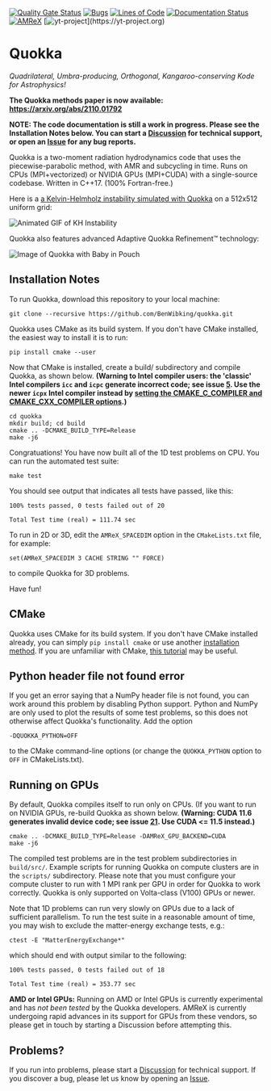[![Quality Gate Status](https://sonarcloud.io/api/project_badges/measure?project=BenWibking_TwoMomentRad&metric=alert_status&token=5049c56ffe08dcc83afd5ca4c8e0d951a2836652)](https://sonarcloud.io/dashboard?id=BenWibking_TwoMomentRad)
[![Bugs](https://sonarcloud.io/api/project_badges/measure?project=BenWibking_TwoMomentRad&metric=bugs&token=5049c56ffe08dcc83afd5ca4c8e0d951a2836652)](https://sonarcloud.io/dashboard?id=BenWibking_TwoMomentRad)
[![Lines of Code](https://sonarcloud.io/api/project_badges/measure?project=BenWibking_TwoMomentRad&metric=ncloc&token=5049c56ffe08dcc83afd5ca4c8e0d951a2836652)](https://sonarcloud.io/dashboard?id=BenWibking_TwoMomentRad)
[![Documentation Status](https://readthedocs.org/projects/quokka-code/badge/?version=latest)](https://quokka-code.readthedocs.io/en/latest/?badge=latest)
[![AMReX](https://amrex-codes.github.io/badges/powered%20by-AMReX-red.svg)](https://amrex-codes.github.io)
[![yt-project](https://img.shields.io/static/v1?label="works%20with"&message="yt"&color="blueviolet")](https://yt-project.org)

# Quokka
*Quadrilateral, Umbra-producing, Orthogonal, Kangaroo-conserving Kode for Astrophysics!*

**The Quokka methods paper is now available: https://arxiv.org/abs/2110.01792**

**NOTE: The code documentation is still a work in progress. Please see the Installation Notes below. You can start a [Discussion](https://github.com/BenWibking/quokka/discussions) for technical support, or open an [Issue](https://github.com/BenWibking/quokka/issues) for any bug reports.**

Quokka is a two-moment radiation hydrodynamics code that uses the piecewise-parabolic method, with AMR and subcycling in time. Runs on CPUs (MPI+vectorized) or NVIDIA GPUs (MPI+CUDA) with a single-source codebase. Written in C++17. (100% Fortran-free.)

Here is a [a Kelvin-Helmholz instability simulated with Quokka](https://vimeo.com/714653592) on a 512x512 uniform grid:

![Animated GIF of KH Instability](https://videoapi-muybridge.vimeocdn.com/animated-thumbnails/image/1f468be6-6d7b-4d53-a02c-4dd8f3ad5154.gif?ClientID=vimeo-core-prod&Date=1653705774&Signature=9bea89d5c9657180391a9538a10fd4f8f7099025)

Quokka also features advanced Adaptive Quokka Refinement:tm: technology:

![Image of Quokka with Baby in Pouch](extern/quokka2.png)

## Installation Notes

To run Quokka, download this repository to your local machine:
```
git clone --recursive https://github.com/BenWibking/quokka.git
```
Quokka uses CMake as its build system. If you don't have CMake installed, the easiest way to install it is to run:
```
pip install cmake --user
```
Now that CMake is installed, create a build/ subdirectory and compile Quokka, as shown below. **(Warning to Intel compiler users: the 'classic' Intel compilers `icc` and `icpc` generate incorrect code; see issue [5](https://github.com/BenWibking/quokka/issues/5). Use the newer `icpx` Intel compiler instead by [setting the CMAKE_C_COMPILER and CMAKE_CXX_COMPILER options](https://cmake.org/cmake/help/latest/variable/CMAKE_LANG_COMPILER.html).)**
```
cd quokka
mkdir build; cd build
cmake .. -DCMAKE_BUILD_TYPE=Release
make -j6
```
Congratuations! You have now built all of the 1D test problems on CPU. You can run the automated test suite:
```
make test
```
You should see output that indicates all tests have passed, like this:
```
100% tests passed, 0 tests failed out of 20

Total Test time (real) = 111.74 sec
```
To run in 2D or 3D, edit the `AMReX_SPACEDIM` option in the `CMakeLists.txt` file, for example:
```
set(AMReX_SPACEDIM 3 CACHE STRING "" FORCE)
```
to compile Quokka for 3D problems.

Have fun!

## CMake
Quokka uses CMake for its build system. If you don't have CMake installed already, you can simply `pip install cmake` or use another [installation method](https://cliutils.gitlab.io/modern-cmake/chapters/intro/installing.html). If you are unfamiliar with CMake, [this tutorial](https://hsf-training.github.io/hsf-training-cmake-webpage/) may be useful.

## Python header file not found error
If you get an error saying that a NumPy header file is not found, you can work around this problem by disabling Python support. Python and NumPy are only used to plot the results of some test problems, so this does not otherwise affect Quokka's functionality. Add the option
```
-DQUOKKA_PYTHON=OFF
```
to the CMake command-line options (or change the `QUOKKA_PYTHON` option to `OFF` in CMakeLists.txt).

## Running on GPUs
By default, Quokka compiles itself to run only on CPUs. (If you want to run on NVIDIA GPUs, re-build Quokka as shown below. **(Warning: CUDA 11.6 generates invalid device code; see issue [21](https://github.com/BenWibking/quokka/issues/21). Use CUDA <= 11.5 instead.)**
```
cmake .. -DCMAKE_BUILD_TYPE=Release -DAMReX_GPU_BACKEND=CUDA
make -j6
```
The compiled test problems are in the test problem subdirectories in `build/src/`. Example scripts for running Quokka on compute clusters are in the `scripts/` subdirectory. Please note that you must configure your compute cluster to run with 1 MPI rank per GPU in order for Quokka to work correctly. Quokka is only supported on Volta-class (V100) GPUs or newer.

Note that 1D problems can run very slowly on GPUs due to a lack of sufficient parallelism. To run the test suite in a reasonable amount of time, you may wish to exclude the matter-energy exchange tests, e.g.:
```
ctest -E "MatterEnergyExchange*"
```
which should end with output similar to the following:
```
100% tests passed, 0 tests failed out of 18

Total Test time (real) = 353.77 sec
```

**AMD or Intel GPUs:** Running on AMD or Intel GPUs is currently experimental and has *not been tested* by the Quokka developers. AMReX is currently undergoing rapid advances in its support for GPUs from these vendors, so please get in touch by starting a Discussion before attempting this.

## Problems?
If you run into problems, please start a [Discussion](https://github.com/BenWibking/quokka/discussions) for technical support. If you discover a bug, please let us know by opening an [Issue](https://github.com/BenWibking/quokka/issues).
